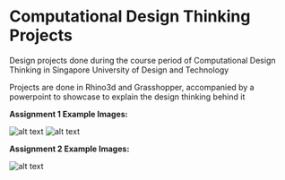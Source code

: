 # Computational Design Thinking Projects

Design projects done during the course period of Computational Design Thinking in Singapore University of Design and Technology

Projects are done in Rhino3d and Grasshopper, accompanied by a powerpoint to showcase to explain the design thinking behind it

**Assignment 1 Example Images:**

![alt text](https://i.imgur.com/SX8juR2.jpg)
![alt text](https://i.imgur.com/zJU4rbm.jpg)

**Assignment 2 Example Images:**

![alt text](https://i.imgur.com/yeuYkrt.jpg)
